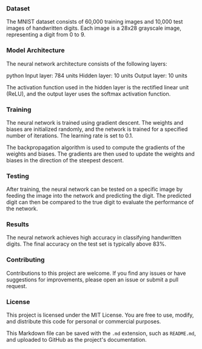 ### Dataset

The MNIST dataset consists of 60,000 training images and 10,000 test images of handwritten digits. Each image is a 28x28 grayscale image, representing a digit from 0 to 9.

### Model Architecture

The neural network architecture consists of the following layers:

python
Input layer: 784 units
Hidden layer: 10 units
Output layer: 10 units


The activation function used in the hidden layer is the rectified linear unit (ReLU), and the output layer uses the softmax activation function.

### Training

The neural network is trained using gradient descent. The weights and biases are initialized randomly, and the network is trained for a specified number of iterations. The learning rate is set to 0.1.

The backpropagation algorithm is used to compute the gradients of the weights and biases. The gradients are then used to update the weights and biases in the direction of the steepest descent.

### Testing

After training, the neural network can be tested on a specific image by feeding the image into the network and predicting the digit. The predicted digit can then be compared to the true digit to evaluate the performance of the network.

### Results

The neural network achieves high accuracy in classifying handwritten digits. The final accuracy on the test set is typically above 83%.

### Contributing

Contributions to this project are welcome. If you find any issues or have suggestions for improvements, please open an issue or submit a pull request.

### License

This project is licensed under the MIT License. You are free to use, modify, and distribute this code for personal or commercial purposes.


This Markdown file can be saved with the `.md` extension, such as `README.md`, and uploaded to GitHub as the project's documentation.
